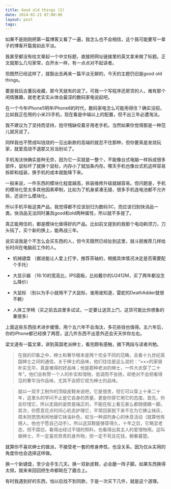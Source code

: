 ```yaml
---
title: Good old things (2)
date: 2014-02-21 07:00:00
layout: post
tags:
---
```


如果不是刚刚把第一篇博客又看了一遍，我怎么也不会相信，这个我可能要写一辈子的博客开篇竟如此平淡。

我甚至都没有给文章起一个中文标题，直接把网址链接里的英文拿来做了标题。正文就那么几句家常，白开水一样，有一点点对不起读者。

但既然已经这样了，就豁出去再来一篇平淡无聊的，今天的主题仍旧是good old things。

要是我玩古董玩收藏，那今天就有的说了。可我一个写程序还房贷的人，难有那个闲情雅趣，就老老实实从体会最深的数码家电说起吧。

在一个今年iPhone5明年iPhone6的时代，数码家电怎么可能用得住？确实没招，比如我正在用的小米2S手机，现在看是中端以上的配置，但不出三年必遭淘汰。

我不建议为了坚持而坚持，抱守残缺咬着牙用老手机，当然如果你觉得那是一种范儿就另说了。

同样我也不赞成叫钱烧的一见出新款的高端的就忍不住那种，但你要真是发烧玩家，就爱高烧不退那又另当别论了。

手机淘汰快确实是种无奈，因为它一买就是一整个，不能像台式电脑一样拆成很多部件，鼠标坏了就换个鼠标，内存小了就加条内存。哪天手机也像台式机这样容易拆卸和组装，换手机的成本就能降下来。

一般来说，一件东西的模块化程度越高，拆装维修升级就越容易。但问题是，手机的模块化受太多其他因素牵制，比如为了机身紧凑无缝，很多手机连电池都不允许拆，还谈什么模块化。

所以手机平板这类产品，我觉得都不应该划归为数码3C，而应该归到快消品一类。快消品无法同时兼具good和old两种属性，所以就不多提了。

真正能用住的，都是模块化做得好的产品。比如前文提到的我那个电动剃须刀，刀头钝了，买个新的换上，能再战三年。

说实话我是个不怎么会买东西的人，但今天既然已经扯到这里，就斗胆推荐几样给长时间在电脑前工作的人。


- 机械键盘 （据说能让人爱上打字，推荐茶轴的，根据具体情况决定是否需要配个手托）

- 大显示器 （16:10的宽高比，IPS面板，比如戴尔的U2412M，买了两年都没怎么降价）

- 大鼠标 （别以为手小就用不了大鼠标，谁用谁知道，雷蛇的DeathAdder就很不赖）

- 人体工学椅（买之前去店里多试试，一定要让送货上门，这货可能比你想象的重很多）


上面这些东西技术进步缓慢，用个五六年不会淘汰，多花些钱也值得。五六年后，你的iPhone都已经换了两茬，这几件东西不出意外还会天天伴你左右。

梁文道有一篇文章，讲到英国老派绅士，看完颇有感触，摘下两段与读者共勉。

> 在我的印象之中，绅士和奢华根本是两个完全不同的范畴。且看十九世纪英国绅士之间的通信，关于绅士的品味，他们往往是这么说的：“×××的家居朴实无华，真是难得的好品味；他是那种老派的绅士，一件大衣穿了二十年”。他们会称赞一个人的朴实和惜物，低调而不张扬，却绝对不会把看得见的奢华当作品味，尤其不会把它视为绅士的品味。

>就以一双手工制作的顶级皮鞋来说吧，它是很贵，但它可以穿上十来二十年，这里头的学问不止是它自身的质量，更是你穿它用它的态度。首先，你会珍惜它，所以走路的姿势是端正的，不能在街上看见甚么都随便踢一脚。其次，你愿意花点时间心机去护理它，平常回家脱下来不忘为它拂尘抹灰，周末则悠悠闲闲地替它抹油补色，权当一种调剂身心的休息活动（就算他有佣人，他也宁愿自己动手）。所以这双鞋能够穿得久，十年之后，它略显老态，但不腐旧，看得出经过不错的照料，也看得出其主人的爱惜物用。这叫做绅士，不一定喜欢昂贵的身外物，但一定不苟且花钱，朝秦暮楚。

就算你不喜欢绅士的做派，不接受老一套的修身养性，也没关系，因为仅从实用的角度你也会选择这样做。

换一个新键盘，至少会手生几天。换一双新皮鞋，必会磨一阵子脚。如果东西换得太频，就来来回回把生命都耗在了磨合上。

有时我遇到好的东西，怕以后找不到同款，于是一次买下几件，就是这个道理。